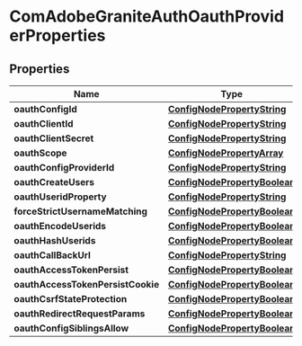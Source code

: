 
# ComAdobeGraniteAuthOauthProviderProperties

## Properties
Name | Type | Description | Notes
------------ | ------------- | ------------- | -------------
**oauthConfigId** | [**ConfigNodePropertyString**](ConfigNodePropertyString.md) |  |  [optional]
**oauthClientId** | [**ConfigNodePropertyString**](ConfigNodePropertyString.md) |  |  [optional]
**oauthClientSecret** | [**ConfigNodePropertyString**](ConfigNodePropertyString.md) |  |  [optional]
**oauthScope** | [**ConfigNodePropertyArray**](ConfigNodePropertyArray.md) |  |  [optional]
**oauthConfigProviderId** | [**ConfigNodePropertyString**](ConfigNodePropertyString.md) |  |  [optional]
**oauthCreateUsers** | [**ConfigNodePropertyBoolean**](ConfigNodePropertyBoolean.md) |  |  [optional]
**oauthUseridProperty** | [**ConfigNodePropertyString**](ConfigNodePropertyString.md) |  |  [optional]
**forceStrictUsernameMatching** | [**ConfigNodePropertyBoolean**](ConfigNodePropertyBoolean.md) |  |  [optional]
**oauthEncodeUserids** | [**ConfigNodePropertyBoolean**](ConfigNodePropertyBoolean.md) |  |  [optional]
**oauthHashUserids** | [**ConfigNodePropertyBoolean**](ConfigNodePropertyBoolean.md) |  |  [optional]
**oauthCallBackUrl** | [**ConfigNodePropertyString**](ConfigNodePropertyString.md) |  |  [optional]
**oauthAccessTokenPersist** | [**ConfigNodePropertyBoolean**](ConfigNodePropertyBoolean.md) |  |  [optional]
**oauthAccessTokenPersistCookie** | [**ConfigNodePropertyBoolean**](ConfigNodePropertyBoolean.md) |  |  [optional]
**oauthCsrfStateProtection** | [**ConfigNodePropertyBoolean**](ConfigNodePropertyBoolean.md) |  |  [optional]
**oauthRedirectRequestParams** | [**ConfigNodePropertyBoolean**](ConfigNodePropertyBoolean.md) |  |  [optional]
**oauthConfigSiblingsAllow** | [**ConfigNodePropertyBoolean**](ConfigNodePropertyBoolean.md) |  |  [optional]



